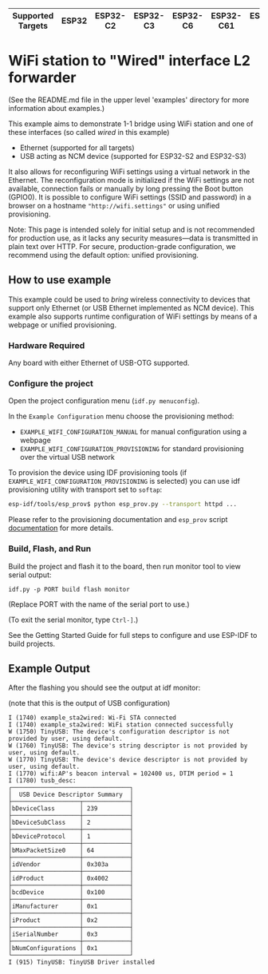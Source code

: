 | Supported Targets | ESP32 | ESP32-C2 | ESP32-C3 | ESP32-C6 | ESP32-C61 | ESP32-S2 | ESP32-S3 |
| ----------------- | ----- | -------- | -------- | -------- | --------- | -------- | -------- |

# WiFi station to "Wired" interface L2 forwarder

(See the README.md file in the upper level 'examples' directory for more information about examples.)

This example aims to demonstrate 1-1 bridge using WiFi station and one of these interfaces (so called *wired* in this example)
- Ethernet (supported for all targets)
- USB acting as NCM device (supported for ESP32-S2 and ESP32-S3)

It also allows for reconfiguring WiFi settings using a virtual network in the Ethernet. The reconfiguration mode is initialized if the WiFi settings are not available, connection fails or manually by long pressing the Boot button (GPIO0).
It is possible to configure WiFi settings (SSID and password) in a browser on a hostname `"http://wifi.settings"` or using unified provisioning.

Note: This page is intended solely for initial setup and is not recommended for production use, as it lacks any security measures—data is transmitted in plain text over HTTP. For secure, production-grade configuration, we recommend using the default option: unified provisioning.

## How to use example

This example could be used to *bring* wireless connectivity to devices that support only Ethernet (or USB Ethernet implemented as NCM device).
This example also supports runtime configuration of WiFi settings by means of a webpage or unified provisioning.


### Hardware Required

Any board with either Ethernet of USB-OTG supported.

### Configure the project

Open the project configuration menu (`idf.py menuconfig`).

In the `Example Configuration` menu choose the provisioning method:
* `EXAMPLE_WIFI_CONFIGURATION_MANUAL` for manual configuration using a webpage
* `EXAMPLE_WIFI_CONFIGURATION_PROVISIONING` for standard provisioning over the virtual USB network 

To provision the device using IDF provisioning tools (if `EXAMPLE_WIFI_CONFIGURATION_PROVISIONING` is selected) you can use idf provisioning utility with transport set to `softap`:
```bash
esp-idf/tools/esp_prov$ python esp_prov.py --transport httpd ...
```
Please refer to the provisioning documentation and `esp_prov` script [documentation](../../../tools/esp_prov/README.md) for more details.

### Build, Flash, and Run

Build the project and flash it to the board, then run monitor tool to view serial output:

```
idf.py -p PORT build flash monitor
```

(Replace PORT with the name of the serial port to use.)

(To exit the serial monitor, type ``Ctrl-]``.)

See the Getting Started Guide for full steps to configure and use ESP-IDF to build projects.

## Example Output

After the flashing you should see the output at idf monitor:

(note that this is the output of USB configuration)
```
I (1740) example_sta2wired: Wi-Fi STA connected
I (1740) example_sta2wired: WiFi station connected successfully
W (1750) TinyUSB: The device's configuration descriptor is not provided by user, using default.
W (1760) TinyUSB: The device's string descriptor is not provided by user, using default.
W (1770) TinyUSB: The device's device descriptor is not provided by user, using default.
I (1770) wifi:AP's beacon interval = 102400 us, DTIM period = 1
I (1780) tusb_desc:
┌─────────────────────────────────┐
│  USB Device Descriptor Summary  │
├───────────────────┬─────────────┤
│bDeviceClass       │ 239         │
├───────────────────┼─────────────┤
│bDeviceSubClass    │ 2           │
├───────────────────┼─────────────┤
│bDeviceProtocol    │ 1           │
├───────────────────┼─────────────┤
│bMaxPacketSize0    │ 64          │
├───────────────────┼─────────────┤
│idVendor           │ 0x303a      │
├───────────────────┼─────────────┤
│idProduct          │ 0x4002      │
├───────────────────┼─────────────┤
│bcdDevice          │ 0x100       │
├───────────────────┼─────────────┤
│iManufacturer      │ 0x1         │
├───────────────────┼─────────────┤
│iProduct           │ 0x2         │
├───────────────────┼─────────────┤
│iSerialNumber      │ 0x3         │
├───────────────────┼─────────────┤
│bNumConfigurations │ 0x1         │
└───────────────────┴─────────────┘
I (915) TinyUSB: TinyUSB Driver installed
```
